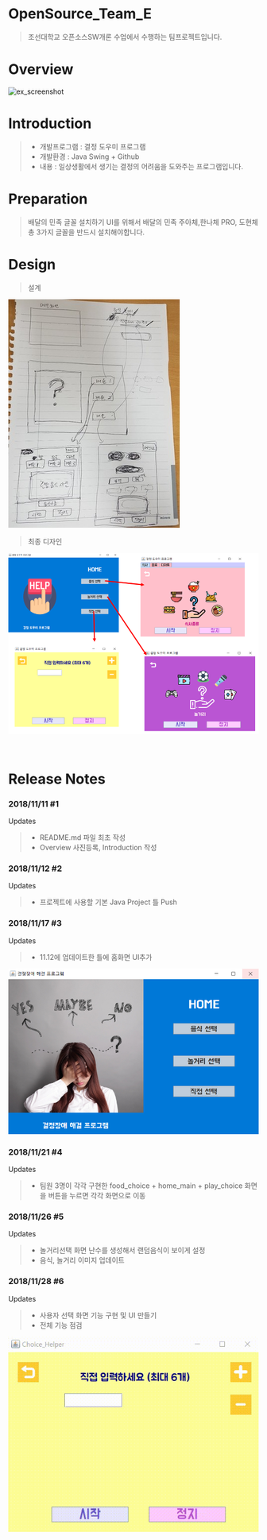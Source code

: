 # OpenSource_Team_E
>    조선대학교 오픈소스SW개론 수업에서 수행하는 팀프로젝트입니다.

# Overview

![ex_screenshot](./img/overview.gif)          






# Introduction
> * 개발프로그램 : 결정 도우미 프로그램
> * 개발환경 : Java Swing + Github
> * 내용 : 일상생활에서 생기는 결정의 어려움을 도와주는 프로그램입니다.       



# Preparation
> 배달의 민족 글꼴 설치하기
>   UI를 위해서 배달의 민족 주아체,한나체 PRO, 도현체 총 3가지 글꼴을 반드시 설치해야합니다.      



# Design
>  설계

![ex_screenshot](./img/first_design.jpg)

>  최종 디자인

![ex_screenshot](./img/final_design.PNG)      

<br/>

# Release Notes

### 2018/11/11 #1
Updates
> * README.md 파일 최초 작성
> * Overview 사진등록, Introduction 작성

### 2018/11/12 #2
Updates
> * 프로젝트에 사용할 기본 Java Project 틀 Push

### 2018/11/17 #3
Updates
> * 11.12에 업데이트한 틀에 홈화면 UI추가

![ex_screenshot](./img/home.PNG)


### 2018/11/21 #4
Updates
> * 팀원 3명이 각각 구현한 food_choice + home_main + play_choice 화면을 버튼을 누르면 각각 화면으로 이동

### 2018/11/26 #5
Updates
> * 놀거리선택 화면 난수를 생성해서 랜덤음식이 보이게 설정
> * 음식, 놀거리 이미지 업데이트

### 2018/11/28 #6
Updates
> * 사용자 선택 화면 기능 구현 및 UI 만들기
> * 전체 기능 점검

![ex_screenshot](./img/user_choice.gif)

